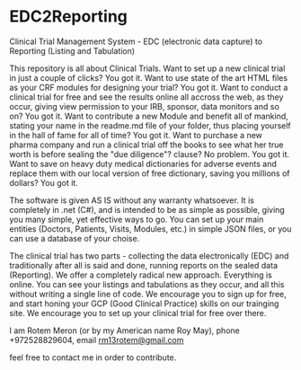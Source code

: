 # EDC2Reporting
Clinical Trial Management System - EDC (electronic data capture) to Reporting (Listing and Tabulation)

This repository is all about Clinical Trials. 
Want to set up a new clinical trial in just a couple of clicks? You got it.
Want to use state of the art HTML files as your CRF modules for designing your trial? You got it.
Want to conduct a clinical trial for free and see the results online all accross the web, as they occur, giving view permission to your IRB,
sponsor, data monitors and so on? You got it.
Want to contribute a new Module and benefit all of mankind, stating your name in the readme.md file of your folder, thus placing yourself in
the hall of fame for all of time? You got it.
Want to purchase a new pharma company and run a clinical trial off the books to see what her true worth is before sealing the "due 
diligence"? clause? No problem. You got it. 
Want to save on heavy duty medical dictionaries for adverse events and replace them with our local version of free dictionary, saving you 
millions of dollars? You got it.

The software is given AS IS without any warranty whatsoever. It is completely in .net (C#), and is intended to be as simple as possible, giving you many simple, yet 
effective ways to go. You can set up your main entities (Doctors, Patients, Visits, Modules, etc.) in simple JSON files, or you can use 
a database of your choise.

The clinical trial has two parts - collecting the data electronically (EDC) and traditionally after all is said and done, running reports 
on the sealed data (Reporting). We offer a completely radical new approach. Everything is online. You can see your listings and tabulations
as they occur, and all this without writing a single line of code. We encourage you to sign up for free, and start honing your GCP (Good
Clinical Practice) skills on our trainging site. We encourage you to set up your clinical trial for free over there.

I am Rotem Meron (or by my American name Roy May), phone +972528829604, email rm13rotem@gmail.com

feel free to contact me in order to contribute.

